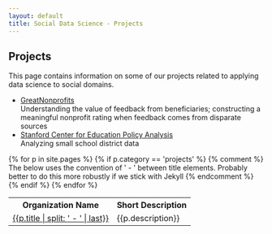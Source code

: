```yaml
---
layout: default
title: Social Data Science - Projects
---
```

Projects
--------------------------------

This page contains information on some of our projects related to applying data science to social domains.

- [GreatNonprofits](/projects/greatnonprofits.html)<br>
  Understanding the value of feedback from beneficiaries; constructing a meaningful nonprofit rating when feedback comes from disparate sources
- [Stanford Center for Education Policy Analysis](/projects/stanford-cepa.html)<br>
  Analyzing small school district data

<table>
    <tr><th>Organization Name</th><th>Short Description</th></tr>
{% for p in site.pages %}
  {% if p.category == 'projects' %}
    {% comment %} 
    The below uses the convention of ' - ' between title elements.
    Probably better to do this more robustly if we stick with Jekyll 
    {% endcomment %}
    <tr><td><a href={{p.url}}>{{p.title | split: ' - ' | last}}</a></td><td>{{p.description}}</td></tr>
  {% endif %}
{% endfor %}
</table>
